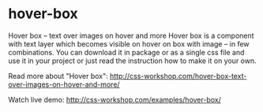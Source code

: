 # hover-box
Hover box – text over images on hover and more
Hover box is a component with text layer which becomes visible on hover on box with image – in few combinations. You can download it in package or as a single css file and use it in your project or just read the instruction how to make it on your own.

Read more about "Hover box": http://css-workshop.com/hover-box-text-over-images-on-hover-and-more/

Watch live demo: http://css-workshop.com/examples/hover-box/
